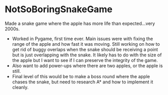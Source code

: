 # NotSoBoringSnakeGame
Made a snake game where the apple has more life than expected...very 2000s. 

- Worked in Pygame, first time ever. Main issues were with fixing the range of the apple and how fast it was moving. Still working on how to get rid of buggy overlaps when the snake should be receiving a point but is just overlapping with the snake. It likely has to do with the size of the apple but I want to see if I can preserve the integrity of the game.
- Also want to add power-ups where there are two apples, or the apple is still.
- Final level of this would be to make a boss round where the apple chases the snake, but need to research A* and how to implement it cleanly.
